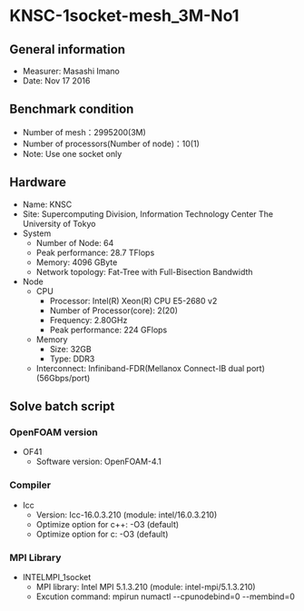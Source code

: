 # KNSC-1socket-mesh_3M-No1

## General information

* Measurer:  Masashi Imano
* Date: Nov 17 2016

## Benchmark condition

* Number of mesh：2995200(3M)
* Number of processors(Number of node)：10(1)
* Note: Use one socket only

## Hardware

* Name: KNSC
* Site: Supercomputing Division, Information Technology Center The University of Tokyo
* System
  * Number of Node: 64
  * Peak performance: 28.7 TFlops
  * Memory: 4096 GByte
  * Network topology: Fat-Tree with Full-Bisection Bandwidth
* Node
  * CPU
    * Processor: Intel(R) Xeon(R) CPU E5-2680 v2
    * Number of Processor(core): 2(20)
    * Frequency: 2.80GHz
    * Peak performance: 224 GFlops
  * Memory
    * Size: 32GB 
    * Type: DDR3
  * Interconnect: Infiniband-FDR(Mellanox Connect-IB dual port) (56Gbps/port)

## Solve batch script

### OpenFOAM version

* OF41
  * Software version: OpenFOAM-4.1

### Compiler

* Icc
  * Version: Icc-16.0.3.210 (module: intel/16.0.3.210)
  * Optimize option for c++: -O3 (default)
  * Optimize option for c: -O3 (default)

### MPI Library 

* INTELMPI_1socket
  * MPI library: Intel MPI 5.1.3.210 (module: intel-mpi/5.1.3.210)
  * Excution command: mpirun numactl --cpunodebind=0 --membind=0

